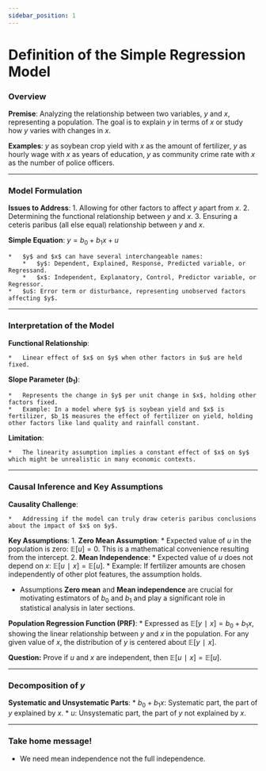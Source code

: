 ```yaml
---
sidebar_position: 1
---
```

# Definition of the Simple Regression Model

### Overview

**Premise**: Analyzing the relationship between two variables, $y$ and $x$, representing a population. The goal is to explain $y$ in terms of $x$ or study how $y$ varies with changes in $x$​​.

**Examples**: $y$ as soybean crop yield with $x$ as the amount of fertilizer, $y$ as hourly wage with $x$ as years of education, $y$ as community crime rate with $x$ as the number of police officers.

---

### Model Formulation

**Issues to Address**:
    1.  Allowing for other factors to affect $y$ apart from $x$.
    2.  Determining the functional relationship between $y$ and $x$.
    3.  Ensuring a ceteris paribus (all else equal) relationship between $y$ and $x$​​.

**Simple Equation**: $y=b_0+b_1 x+u$

    *   $y$ and $x$ can have several interchangeable names:
        *   $y$: Dependent, Explained, Response, Predicted variable, or Regressand.
        *   $x$: Independent, Explanatory, Control, Predictor variable, or Regressor​​.
    *   $u$: Error term or disturbance, representing unobserved factors affecting $y$​​.

---

### Interpretation of the Model

**Functional Relationship**:

    *   Linear effect of $x$ on $y$ when other factors in $u$ are held fixed​​.

**Slope Parameter $(b_1)$**:

    *   Represents the change in $y$ per unit change in $x$, holding other factors fixed​​.
    *   Example: In a model where $y$ is soybean yield and $x$ is fertilizer, $b_1$​ measures the effect of fertilizer on yield, holding other factors like land quality and rainfall constant​​.

**Limitation**:

    *   The linearity assumption implies a constant effect of $x$ on $y$ which might be unrealistic in many economic contexts​​.

---

### Causal Inference and Key Assumptions

**Causality Challenge**:

    *   Addressing if the model can truly draw ceteris paribus conclusions about the impact of $x$ on $y$​​.

**Key Assumptions**:
    1.  **Zero Mean Assumption**:
        *   Expected value of $u$ in the population is zero: $\mathbb{E}[u]=0$​​. This is a mathematical convenience resulting from the intercept.
    2.  **Mean Independence**:
        *   Expected value of $u$ does not depend on $x$: $\mathbb{E}[u∣x]=\mathbb{E}[u]$​​.
        *   Example: If fertilizer amounts are chosen independently of other plot features, the assumption holds​​.
*   Assumptions **Zero mean** and **Mean independence** are crucial for motivating estimators of $b_0$​ and $b_1$​ and play a significant role in statistical analysis in later sections​​.
  
**Population Regression Function (PRF)**:
    *   Expressed as $\mathbb{E}[y∣x]=b_0​+b_1​x$, showing the linear relationship between $y$ and $x$ in the population​​. For any given value of $x$, the distribution of $y$ is centered about $\mathbb{E}[y∣x]$.

**Question:** Prove if $u$ and $x$ are independent, then $\mathbb{E}[u∣x]=\mathbb{E}[u]$.

---

### Decomposition of $y$

**Systematic and Unsystematic Parts**:
    *   $b_0+b_1x$: Systematic part, the part of $y$ explained by $x$.
    *   $u$: Unsystematic part, the part of $y$ not explained by $x$​​.

---
### Take home message!
*   We need mean independence not the full independence.
